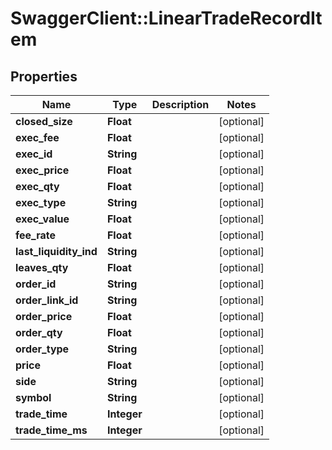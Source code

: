# SwaggerClient::LinearTradeRecordItem

## Properties
Name | Type | Description | Notes
------------ | ------------- | ------------- | -------------
**closed_size** | **Float** |  | [optional] 
**exec_fee** | **Float** |  | [optional] 
**exec_id** | **String** |  | [optional] 
**exec_price** | **Float** |  | [optional] 
**exec_qty** | **Float** |  | [optional] 
**exec_type** | **String** |  | [optional] 
**exec_value** | **Float** |  | [optional] 
**fee_rate** | **Float** |  | [optional] 
**last_liquidity_ind** | **String** |  | [optional] 
**leaves_qty** | **Float** |  | [optional] 
**order_id** | **String** |  | [optional] 
**order_link_id** | **String** |  | [optional] 
**order_price** | **Float** |  | [optional] 
**order_qty** | **Float** |  | [optional] 
**order_type** | **String** |  | [optional] 
**price** | **Float** |  | [optional] 
**side** | **String** |  | [optional] 
**symbol** | **String** |  | [optional] 
**trade_time** | **Integer** |  | [optional] 
**trade_time_ms** | **Integer** |  | [optional] 


